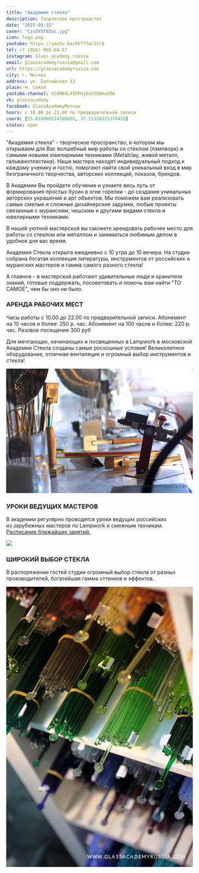 ```yaml
---
title: "Академия стекла"
description: Творческое пространство
date: "2015-03-31"
cover: "Czv3YST8Zoc.jpg"
icon: logo.png
youtube: https://youtu.be/PkTffwL5trQ
tel: +7 (926) 065-64-57
instagram: Glass_academy_russia
email: glassacademyrussia@gmail.com
url: https://glassacademyrussia.com
city: г. Москва
address: ул. Балтийская 13
place: м. Сокол
youtube-channel: UCA0BOL4SPPHjbsUIDBmuI8A
vk: glassacademy
facebook: GlassAcademyMoscow
hours: с 10.00 до 22.00 по предварительной записи
coord: [55.810009514588685, 37.51328325379455]
status: open
---
```


"Академия стекла" - творческое пространство, в котором мы открываем для Вас волшебный мир работы со стеклом (лэмпворк) и самыми новыми ювелирными техниками (Metalclay, живой металл, гальванопластика). Наши мастера находят индивидуальный подход к каждому ученику и гостю, помогают найти свой уникальный вход в мир безграничного творчества, авторских коллекций, показов, брендов.

В Академии Вы пройдете обучение и узнаете весь путь от формирования простых бусин в огне горелки - до создания уникальных авторских украшений и арт объектов. Мы поможем вам реализовать самые смелые и сложные дизайнерские задумки, любые проекты связанные с муранским, чешским и другими видами стекла и ювелирными техниками.

В нашей уютной мастерской вы сможете арендовать рабочее место для работы со стеклом или металлом и заниматься любимым делом в удобное для вас время.

Академия Стекла открыта ежедневно с 10 утра до 10 вечера.
На студии собрана богатая коллекция литературы, инструментов от российских и муранских мастеров и гамма самого разного стекла!

А главное - в мастерской работают удивительные люди и хранители знаний, готовые поддержать, посоветовать и помочь вам найти "ТО САМОЕ", чем бы оно ни было.

### АРЕНДА РАБОЧИХ МЕСТ

Часы работы с 10.00 до 22.00 по предварительной записи. Абонемент на 10 часов и более: 250 р. час. Абонемент на 100 часов и более: 220 р. час. Разовое посещение 300 руб

Для мечтающих, начинающих и посвященных в Lampwork в московской Академии Стекла созданы самые роскошные условия! Великолепное оборудование, отличная вентиляция и огромный выбор инструментов и стекла!

![](./images/16.jpg)

### УРОКИ ВЕДУЩИХ МАСТЕРОВ

В академии регулярно проводятся уроки ведущих российских из зарубежных мастеров по Lampwork и смежным техникам. [Расписание ближайших занятий.](http://www.glassacademyrussia.com/classes/)

![](./images/1410365623381-X5CDV169REVNELNTYY1X.jpg)

### ШИРОКИЙ ВЫБОР СТЕКЛА

В распоряжении гостей студии огромный выбор стекла от разных производителей, богатейшая гамма оттенков и эффектов.

![](./images/23.jpg)

<vimeo-embed link="https://vimeo.com/97861528" />
